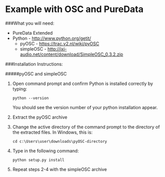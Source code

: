 # Example with OSC and PureData

###What you will need:

  - PureData Extended
  - Python - http://www.python.org/getit/
    - pyOSC - https://trac.v2.nl/wiki/pyOSC
    - simpleOSC - http://ixi-audio.net/content/download/SimpleOSC_0.3.2.zip

###Installation Instructions:

#####pyOSC and simpleOSC

  1.  Open command prompt and confirm Python is installed correctly by typing:
  
          python --version
    
      You should see the version number of your python installation appear.
    
  2.  Extract the pyOSC archive
  3.  Change the active directory of the command prompt to the directory of the extracted files. In Windows, this is:

          cd c:\Users\user\downloads\pyOSC-directory
  4.  Type in the following command:

          python setup.py install
          
  5.  Repeat steps 2-4 with the simpleOSC archive
